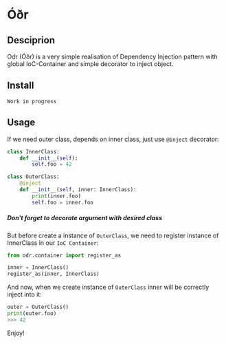# Óðr
## Desciprion
Odr (Óðr) is a very simple realisation of Dependency Injection pattern with global IoC-Container and simple decorator to inject object.
## Install
```
Work in progress
```
## Usage
If we need outer class, depends on inner class, just use `@inject` decorator:
```python
class InnerClass:
    def __init__(self):
        self.foo = 42

class OuterClass:
    @inject
    def __init__(self, inner: InnerClass):
        print(inner.foo)
        self.foo = inner.foo
```
##### Don't forget to decorate argument with desired class
But before create a instance of `OuterClass`, we need to register instance of InnerClass in our `IoC Container`:
```python
from odr.container import register_as

inner = InnerClass()
register_as(inner, InnerClass)
```
And now, when we create instance of `OuterClass` inner will be correctly inject into it:
```python
outer = OuterClass()
print(outer.foo)
>>> 42
```
Enjoy!